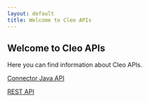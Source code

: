 ```yaml
---
layout: default
title: Welcome to Cleo APIs
---
```

## Welcome to Cleo APIs

Here you can find information about Cleo APIs.

[Connector Java API](connector/index.html)

[REST API](http://developer.cleo.com/api/welcome.html)

